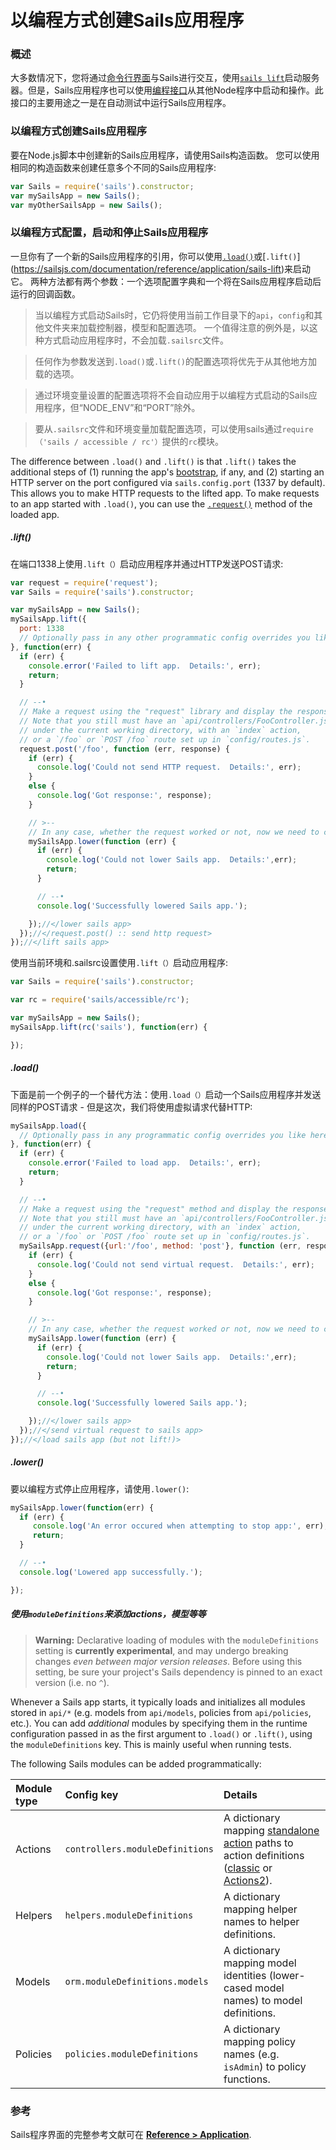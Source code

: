 # 以编程方式创建Sails应用程序

### 概述

大多数情况下，您将通过[命令行界面](https://sailsjs.com/documentation/reference/command-line-interface)与Sails进行交互，使用[`sails lift`](https://sailsjs.com/documentation/reference/command-line-interface/sails-lift)启动服务器。但是，Sails应用程序也可以使用[编程接口](https://sailsjs.com/documentation/reference/application)从其他Node程序中启动和操作。此接口的主要用途之一是在自动测试中运行Sails应用程序。


### 以编程方式创建Sails应用程序

要在Node.js脚本中创建新的Sails应用程序，请使用Sails构造函数。 您可以使用相同的构造函数来创建任意多个不同的Sails应用程序:

```javascript
var Sails = require('sails').constructor;
var mySailsApp = new Sails();
var myOtherSailsApp = new Sails();
```

### 以编程方式配置，启动和停止Sails应用程序

一旦你有了一个新的Sails应用程序的引用，你可以使用[`.load()`](https://sailsjs.com/documentation/reference/application/sails-load)或[`.lift()`] (https://sailsjs.com/documentation/reference/application/sails-lift)来启动它。 两种方法都有两个参数：一个选项配置字典和一个将在Sails应用程序启动后运行的回调函数。

> 当以编程方式启动Sails时，它仍将使用当前工作目录下的`api`，`config`和其他文件夹来加载控制器，模型和配置选项。 一个值得注意的例外是，以这种方式启动应用程序时，不会加载`.sailsrc`文件。

> 任何作为参数发送到`.load()`或`.lift()`的配置选项将优先于从其他地方加载的选项。

> 通过环境变量设置的配置选项将不会自动应用于以编程方式启动的Sails应用程序，但“NODE_ENV”和“PORT”除外。

> 要从`.sailsrc`文件和环境变量加载配置选项，可以使用sails通过`require（'sails / accessible / rc'）`提供的`rc`模块。

The difference between `.load()` and `.lift()` is that `.lift()` takes the additional steps of (1) running the app's [bootstrap](https://sailsjs.com/documentation/reference/configuration/sails-config-bootstrap), if any, and (2) starting an HTTP server on the port configured via `sails.config.port` (1337 by default).  This allows you to make HTTP requests to the lifted app.  To make requests to an app started with `.load()`, you can use the [`.request()`](https://sailsjs.com/documentation/reference/application/sails-request) method of the loaded app.


##### .lift()

在端口1338上使用`.lift（）`启动应用程序并通过HTTP发送POST请求:

```javascript
var request = require('request');
var Sails = require('sails').constructor;

var mySailsApp = new Sails();
mySailsApp.lift({
  port: 1338
  // Optionally pass in any other programmatic config overrides you like here.
}, function(err) {
  if (err) {
    console.error('Failed to lift app.  Details:', err);
    return;
  }

  // --•
  // Make a request using the "request" library and display the response.
  // Note that you still must have an `api/controllers/FooController.js` file
  // under the current working directory, with an `index` action,
  // or a `/foo` or `POST /foo` route set up in `config/routes.js`.
  request.post('/foo', function (err, response) {
    if (err) {
      console.log('Could not send HTTP request.  Details:', err);
    }
    else {
      console.log('Got response:', response);
    }

    // >--
    // In any case, whether the request worked or not, now we need to call `.lower()`.
    mySailsApp.lower(function (err) {
      if (err) {
        console.log('Could not lower Sails app.  Details:',err);
        return;
      }

      // --•
      console.log('Successfully lowered Sails app.');

    });//</lower sails app>
  });//</request.post() :: send http request>
});//</lift sails app>
```

使用当前环境和.sailsrc设置使用`.lift（）`启动应用程序:

```javascript
var Sails = require('sails').constructor;

var rc = require('sails/accessible/rc');

var mySailsApp = new Sails();
mySailsApp.lift(rc('sails'), function(err) {

});
```

##### .load()

下面是前一个例子的一个替代方法：使用`.load（）`启动一个Sails应用程序并发送同样的POST请求 - 但是这次，我们将使用虚拟请求代替HTTP:

```javascript
mySailsApp.load({
  // Optionally pass in any programmatic config overrides you like here.
}, function(err) {
  if (err) {
    console.error('Failed to load app.  Details:', err);
    return;
  }

  // --•
  // Make a request using the "request" method and display the response.
  // Note that you still must have an `api/controllers/FooController.js` file
  // under the current working directory, with an `index` action,
  // or a `/foo` or `POST /foo` route set up in `config/routes.js`.
  mySailsApp.request({url:'/foo', method: 'post'}, function (err, response) {
    if (err) {
      console.log('Could not send virtual request.  Details:', err);
    }
    else {
      console.log('Got response:', response);
    }

    // >--
    // In any case, whether the request worked or not, now we need to call `.lower()`.
    mySailsApp.lower(function (err) {
      if (err) {
        console.log('Could not lower Sails app.  Details:',err);
        return;
      }

      // --•
      console.log('Successfully lowered Sails app.');

    });//</lower sails app>
  });//</send virtual request to sails app>
});//</load sails app (but not lift!)>
```

##### .lower()

要以编程方式停止应用程序，请使用`.lower()`:

```javascript
mySailsApp.lower(function(err) {
  if (err) {
     console.log('An error occured when attempting to stop app:', err);
     return;
  }

  // --•
  console.log('Lowered app successfully.');

});
```

##### 使用`moduleDefinitions`来添加actions，模型等等

> **Warning:**  Declarative loading of modules with the `moduleDefinitions` setting is **currently experimental**, and may undergo breaking changes _even between major version releases_.  Before using this setting, be sure your project's Sails dependency is pinned to an exact version (i.e. no `^`).

Whenever a Sails app starts, it typically loads and initializes all modules stored in `api/*` (e.g. models from `api/models`, policies from `api/policies`, etc.).  You can add _additional_ modules by specifying them in the runtime configuration passed in as the first argument to `.load()` or `.lift()`, using the `moduleDefinitions` key.  This is mainly useful when running tests.

The following Sails modules can be added programmatically:

  Module type          | Config key        | Details
 :------------------   |:----------        |:-------
 Actions | `controllers.moduleDefinitions` | A dictionary mapping [standalone action](https://sailsjs.com/documentation/concepts/actions-and-controllers#?standalone-actions) paths to action definitions ([classic](https://sailsjs.com/documentation/concepts/actions-and-controllers#?classic-actions) or [Actions2](https://sailsjs.com/documentation/concepts/actions-and-controllers#?actions-2)).
 Helpers | `helpers.moduleDefinitions` | A dictionary mapping helper names to helper definitions.
 Models  | `orm.moduleDefinitions.models` | A dictionary mapping model identities (lower-cased model names) to model definitions.
 Policies | `policies.moduleDefinitions` | A dictionary mapping policy names (e.g. `isAdmin`) to policy functions.


### 参考

Sails程序界面的完整参考文献可在 [**Reference > Application**](https://sailsjs.com/documentation/reference/application).

<docmeta name="displayName" value="Programmatic usage">
